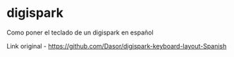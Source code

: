 # digispark

Como poner el teclado de un digispark en español

Link original - https://github.com/Dasor/digispark-keyboard-layout-Spanish
